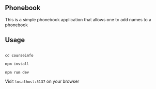 ## Phonebook

This is a simple phonebook application that allows one to add names to a phonebook

## Usage

```shell

cd courseinfo

npm install 

npm run dev

```

Visit `localhost:5137` on your browser
